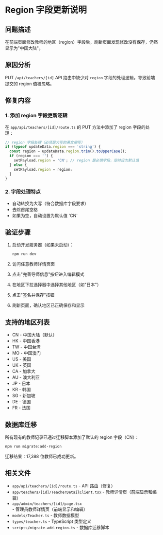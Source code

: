 # Region 字段更新说明

## 问题描述
在前端页面修改教师的地区（region）字段后，刷新页面发现修改没有保存，仍然显示为"中国大陆"。

## 原因分析
PUT `/api/teachers/[id]` API 路由中缺少对 `region` 字段的处理逻辑，导致前端提交的 region 值被忽略。

## 修复内容

### 1. 添加 region 字段更新逻辑
在 `app/api/teachers/[id]/route.ts` 的 PUT 方法中添加了 region 字段的处理：

```typescript
// region 字段处理（必须是大写的英文缩写）
if (typeof updateData.region === 'string') {
  const region = updateData.region.trim().toUpperCase();
  if (region === '') { 
    setPayload.region = 'CN'; // region 是必填字段，空时设为默认值
  } else {
    setPayload.region = region;
  }
}
```

### 2. 字段处理特点
- 自动转换为大写（符合数据库字段要求）
- 去除首尾空格
- 如果为空，自动设置为默认值 'CN'

## 验证步骤

1. 启动开发服务器（如果未启动）：
   ```bash
   npm run dev
   ```

2. 访问任意教师详情页面

3. 点击"完善导师信息"按钮进入编辑模式

4. 在地区下拉选择器中选择其他地区（如"日本"）

5. 点击"签名并保存"按钮

6. 刷新页面，确认地区已正确保存和显示

## 支持的地区列表

- CN - 中国大陆（默认）
- HK - 中国香港
- TW - 中国台湾
- MO - 中国澳门
- US - 美国
- UK - 英国
- CA - 加拿大
- AU - 澳大利亚
- JP - 日本
- KR - 韩国
- SG - 新加坡
- DE - 德国
- FR - 法国

## 数据库迁移

所有现有的教师记录已通过迁移脚本添加了默认的 region 字段（CN）：

```bash
npm run migrate:add-region
```

迁移结果：17,388 位教师已成功更新。

## 相关文件

- `app/api/teachers/[id]/route.ts` - API 路由（修复）
- `app/teachers/[id]/TeacherDetailClient.tsx` - 教师详情页（前端显示和编辑）
- `app/admin/teachers/[id]/page.tsx` - 管理员教师详情页（前端显示和编辑）
- `models/Teacher.ts` - 教师数据模型
- `types/teacher.ts` - TypeScript 类型定义
- `scripts/migrate-add-region.ts` - 数据库迁移脚本

